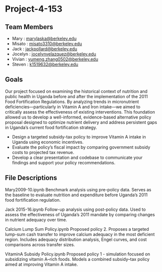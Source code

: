 # Project-4-153

## Team Members
- Mary : marylaska@berkeley.edu
- Misato : misato3310@berkeley.edu
- Jack : jackpollard@berkeley.edu
- Jocelyn : jocelynvelazquez@berkeley.edu
- Vivian : yumeng.zhang0502@berkeley.edu
- Steven : k1519632@berkeley.edu

## Goals
Our project focused on examining the historical context of nutrition and public health in Uganda before and after the implementation of the 2011 Food Fortification Regulations. By analyzing trends in micronutrient deficiencies—particularly in Vitamin A and Iron intake—we aimed to critically assess the effectiveness of existing interventions. This foundation allowed us to develop a well-informed, evidence-based alternative policy proposal designed to optimize nutrient delivery and address persistent gaps in Uganda’s current food fortification strategy.

- Design a targeted subsidy-tax policy to improve Vitamin A intake in Uganda using economic incentives.
- Evaluate the policy’s fiscal impact by comparing government subsidy costs to projected tax revenue.
- Develop a clear presentation and codebase to communicate your findings and support your policy recommendations.

## File Descriptions
Mary2009-10.ipynb
Benchmark analysis using pre-policy data. Serves as the baseline to evaluate nutrition and expenditure before Uganda’s 2011 food fortification regulation.

Jack 2015-16.ipynb
Follow-up analysis using post-policy data. Used to assess the effectiveness of Uganda’s 2011  mandate by comparing changes in nutrient adequacy over time.

Calcium Lump Sum Policy.ipynb
Proposed policy 2. Proposes a targeted lump-sum cash transfer to improve calcium adequacy in the most deficient region. Includes adequacy distribution analysis, Engel curves, and cost comparisons across transfer sizes.

VitaminA Subsidy Policy.ipynb
Proposed policy 1 - simulation focused on subsidizing vitamin A–rich foods.  Models a combined subsidy–tax policy aimed at improving Vitamin A intake.



